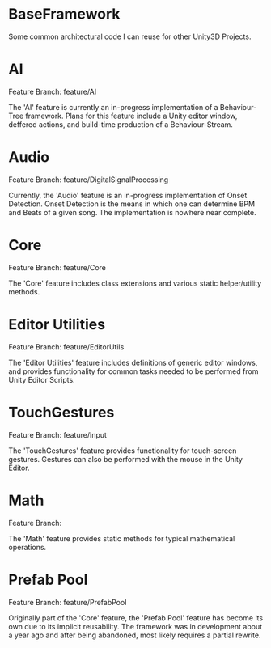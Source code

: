 BaseFramework
=============

Some common architectural code I can reuse for other Unity3D Projects.

AI
==
Feature Branch: feature/AI

The 'AI' feature is currently an in-progress implementation of a Behaviour-Tree framework. Plans for this feature include a Unity editor window, deffered actions, and build-time production of a Behaviour-Stream.


Audio
=====
Feature Branch: feature/DigitalSignalProcessing

Currently, the 'Audio' feature is an in-progress implementation of Onset Detection. Onset Detection is the means in which one can determine BPM and Beats of a given song. The implementation is nowhere near complete.


Core
====
Feature Branch: feature/Core

The 'Core' feature includes class extensions and various static helper/utility methods.


Editor Utilities
================
Feature Branch: feature/EditorUtils

The 'Editor Utilities' feature includes definitions of generic editor windows, and provides functionality for common tasks needed to be performed from Unity Editor Scripts.


TouchGestures
=====
Feature Branch: feature/Input

The 'TouchGestures' feature provides functionality for touch-screen gestures. Gestures can also be performed with the mouse in the Unity Editor.


Math
====
Feature Branch: <none>

The 'Math' feature provides static methods for typical mathematical operations.


Prefab Pool
===========
Feature Branch: feature/PrefabPool

Originally part of the 'Core' feature, the 'Prefab Pool' feature has become its own due to its implicit reusability. The framework was in development about a year ago and after being abandoned, most likely requires a partial rewrite.
